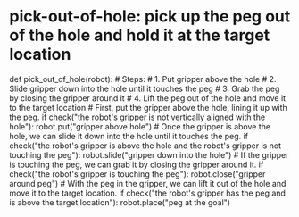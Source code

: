 # pick-out-of-hole: pick up the peg out of the hole and hold it at the target location
def pick_out_of_hole(robot):
    # Steps:
    #  1. Put gripper above the hole
    #  2. Slide gripper down into the hole until it touches the peg
    #  3. Grab the peg by closing the gripper around it
    #  4. Lift the peg out of the hole and move it to the target location
    # First, put the gripper above the hole, lining it up with the peg.
    if check("the robot's gripper is not vertically aligned with the hole"):
        robot.put("gripper above hole")
    # Once the gripper is above the hole, we can slide it down into the hole until it touches the peg.
    if check("the robot's gripper is above the hole and the robot's gripper is not touching the peg"):
        robot.slide("gripper down into the hole")
    # If the gripper is touching the peg, we can grab it by closing the gripper around it.
    if check("the robot's gripper is touching the peg"):
        robot.close("gripper around peg")
    # With the peg in the gripper, we can lift it out of the hole and move it to the target location.
    if check("the robot's gripper has the peg and is above the target location"):
        robot.place("peg at the goal")